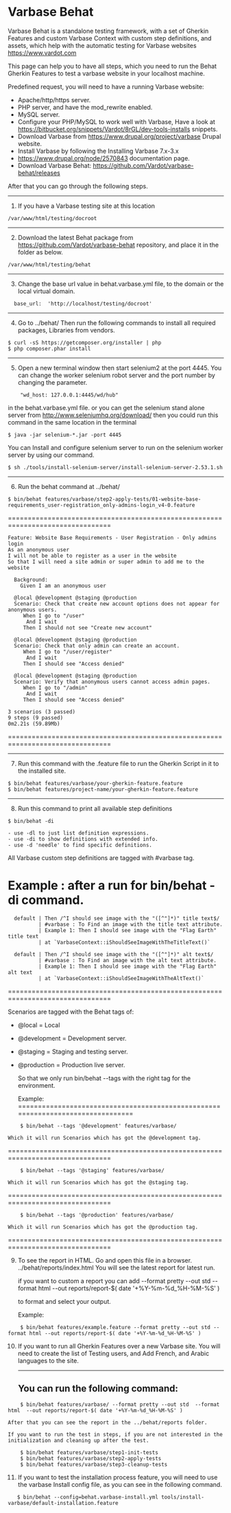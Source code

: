 # Varbase Behat

 Varbase Behat is a standalone testing framework, with a set of Gherkin Features and custom Varbase Context with custom step definitions, and assets, which help with the automatic testing for Varbase websites https://www.vardot.com


   This page can help  you to have all steps, which you need to run the
 Behat Gherkin Features to test a varbase website in your localhost machine.


 Predefined request, you will need to have a running Varbase website:
   * Apache/http/https server.
   * PHP server, and have the mod_rewrite enabled.
   * MySQL server.
   * Configure your PHP/MySQL to work well with Varbase, Have a look at https://bitbucket.org/snippets/Vardot/8rGL/dev-tools-installs snippets.
   * Download Varbase from https://www.drupal.org/project/varbase Drupal website.
   * Install Varbase by following the  Installing Varbase 7.x-3.x
   * https://www.drupal.org/node/2570843 documentation page.
   * Download Varbase Behat: https://github.com/Vardot/varbase-behat/releases

 After that you can go through the following steps.

--------------------------------------------------------------------------------
1. If you have a Varbase testing site at this location
```
/var/www/html/testing/docroot
```
--------------------------------------------------------------------------------
2. Download the latest Behat package from https://github.com/Vardot/varbase-behat
   repository, and place it in the folder as below.
```
/var/www/html/testing/behat
```
--------------------------------------------------------------------------------
3. Change the base url value in behat.varbase.yml file, to the domain or the
   local virtual domain.
```
  base_url:  'http://localhost/testing/docroot'
```
--------------------------------------------------------------------------------
4. Go to ../behat/ Then run the
  following commands to install all required packages, Libraries from vendors.
```
$ curl -sS https://getcomposer.org/installer | php
$ php composer.phar install
```
--------------------------------------------------------------------------------
5. Open a new terminal window then start selenium2 at the port 4445. You can
   change the worker selenium robot server and the port number by changing the parameter.
```
    "wd_host: 127.0.0.1:4445/wd/hub"
```
  in the behat.varbase.yml file.
  or you can get the selenium stand alone server from
  http://www.seleniumhq.org/download/
  then you could run this command in the same location in the terminal
```
$ java -jar selenium-*.jar -port 4445
```
You can Install and configure selenium server to run on the selenium worker
server  by using our command.
```
$ sh ./tools/install-selenium-server/install-selenium-server-2.53.1.sh
```
--------------------------------------------------------------------------------
6. Run the behat command at ../behat/
```
$ bin/behat features/varbase/step2-apply-tests/01-website-base-requirements_user-registration_only-admins-login_v4-0.feature
```
================================================================================
```
Feature: Website Base Requirements - User Registration - Only admins login
As an anonymous user
I will not be able to register as a user in the website
So that I will need a site admin or super admin to add me to the website

  Background: 
    Given I am an anonymous user
  
  @local @development @staging @production 
  Scenario: Check that create new account options does not appear for anonymous users.
     When I go to "/user"
      And I wait
     Then I should not see "Create new account"
  
  @local @development @staging @production
  Scenario: Check that only admin can create an account.
     When I go to "/user/register"
      And I wait
     Then I should see "Access denied"
  
  @local @development @staging @production
  Scenario: Verify that anonymous users cannot access admin pages.
     When I go to "/admin"
      And I wait
     Then I should see "Access denied"

3 scenarios (3 passed)
9 steps (9 passed)
0m2.21s (59.89Mb)
```
================================================================================

--------------------------------------------------------------------------------
7. Run this command with the .feature file to run the Gherkin Script in it to the installed site.
```
$ bin/behat features/varbase/your-gherkin-feature.feature
$ bin/behat features/project-name/your-gherkin-feature.feature
```
--------------------------------------------------------------------------------
8. Run this command to print all available step definitions
```
$ bin/behat -di
```
    - use -dl to just list definition expressions.
    - use -di to show definitions with extended info.
    - use -d 'needle' to find specific definitions.

 All Varbase custom step definitions are tagged with #varbase tag.

  Example : after a run for  bin/behat -di command.
================================================================================
```
  default | Then /^I should see image with the "([^"]*)" title text$/
          | #varbase : To Find an image with the title text attribute.
          | Example 1: Then I should see image with the "Flag Earth" title text
          | at `VarbaseContext::iShouldSeeImageWithTheTitleText()`

  default | Then /^I should see image with the "([^"]*)" alt text$/
          | #varbase : To Find an image with the alt text attribute.
          | Example 1: Then I should see image with the "Flag Earth" alt text
          | at `VarbaseContext::iShouldSeeImageWithTheAltText()`
```
================================================================================

 Scenarios are tagged with the Behat tags of:
 * @local = Local
 * @development = Development server.
 * @staging = Staging and testing server.
 * @production = Production live server.

   So that we only run bin/behat --tags with the right tag for the environment.

   Example:
================================================================================
```
    $ bin/behat --tags '@development' features/varbase/
```
    Which it will run Scenarios which has got the @development tag.

================================================================================
```
    $ bin/behat --tags '@staging' features/varbase/
```
    Which it will run Scenarios which has got the @staging tag.

================================================================================
```
    $ bin/behat --tags '@production' features/varbase/
```
    Which it will run Scenarios which has got the @production tag.

================================================================================

9. To see the report in HTML. Go and open this file in a browser.
    ../behat/reports/index.html
    You will see the latest report for latest run.

    if you want to custom a report you can add
    --format pretty --out std
    --format html  --out reports/report-$( date '+%Y-%m-%d_%H-%M-%S' )

    to format and select your output.

    Example:
```
    $ bin/behat features/example.feature --format pretty --out std --format html --out reports/report-$( date '+%Y-%m-%d_%H-%M-%S' )
```
10. If you want to run all Gherkin Features over a new Varbase site.
    You will need to create the list of Testing users, and Add French, and Arabic
    languages to the site.

    --------------------------------------------------------------------------
    You can run the following command:
    --------------------------------------------------------------------------
```
    $ bin/behat features/varbase/ --format pretty --out std  --format html  --out reports/report-$( date '+%Y-%m-%d_%H-%M-%S' )
```
    After that you can see the report in the ../behat/reports folder.

    If you want to run the test in steps, if you are not interested in the
    initialization and cleaning up after the test.

```
    $ bin/behat features/varbase/step1-init-tests
    $ bin/behat features/varbase/step2-apply-tests
    $ bin/behat features/varbase/step3-cleanup-tests
```
11. If you want to test the installation process feature, you will need to use the
 varbase Install config file, as you can see in the following command.

```
   $ bin/behat --config=behat.varbase-install.yml tools/install-varbase/default-installation.feature
```
